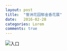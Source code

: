 ```yaml
---
layout: post
title:  "訾洲花园郁金香花展"
date:   2016-02-28 
categories: Lorem
comments: true
---
```


![入口](http://user.qzone.qq.com/1509265714/infocenter?via=toolbar)
